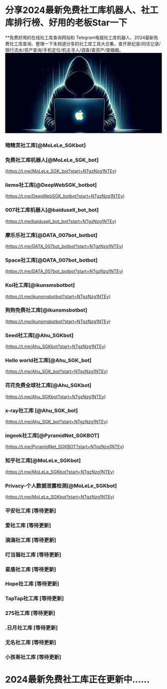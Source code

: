 # 分享2024最新免费社工库机器人、社工库排行榜、好用的老板Star一下

**免费好用的在线社工库查询网站和 Telegram电报社工库机器人、2024最新免费社工库查询、整理一下本频道分享的社工库工具大合集，查开房纪录/同住记录/银行流水/资产查询/手机定位/机主寻人/调查/查资产/查婚姻。
<img src="pic/bbbb.png" alt="免费社工库" border="0">
### 暗精灵社工库[@MoLeLe_SGKbot]

### 免费社工库机器人[@MoLeLe_SGK_bot]
(https://t.me/MoLeLe_SGK_bot?start=NTgzNzg1NTEy)

### liemo社工库[@DeepWebSGK_botbot]
(https://t.me/DeepWebSGK_botbot?start=NTgzNzg1NTEy)

### 007社工库机器人[@baidusell_bot_bot]
(https://t.me/baidusell_bot_bot?start=NTgzNzg1NTEy)

### 摩乐乐社工库[@DATA_007bot_botbot]
(https://t.me/DATA_007bot_botbot?start=NTgzNzg1NTEy)

### 5pace社工库[@DATA_007bot_botbot]
(https://t.me/DATA_007bot_botbot?start=NTgzNzg1NTEy)

### Koi社工库[@ikunsmsbotbot]
(https://t.me/ikunsmsbotbot?start=NTgzNzg1NTEy)

### 狗狗免费社工库[@ikunsmsbotbot]
(https://t.me/ikunsmsbotbot?start=NTgzNzg1NTEy)

### Seed社工库[@Ahu_SGKbot]
(https://t.me/Ahu_SGKbot?start=NTgzNzg1NTEy)

### Hello world社工库[@Ahu_SGK_bot]
(https://t.me/Ahu_SGK_bot?start=NTgzNzg1NTEy)

### 花花免费全球社工库[@Ahu_SGKbot]
(https://t.me/Ahu_SGKbot?start=NTgzNzg1NTEy)

### x-ray社工库 [@Ahu_SGK_bot]
(https://t.me/Ahu_SGK_bot?start=NTgzNzg1NTEy)

### ingeek社工库[@PyramidNet_SGKBOT]
(https://t.me/PyramidNet_SGKBOT?start=NTgzNzg1NTEy)

### 知乎社工库[@MoLeLe_SGKbot]
(https://t.me/MoLeLe_SGKbot?start=NTgzNzg1NTEy)

### Privacy-个人数据泄露检测[@MoLeLe_SGKbot]
(https://t.me/MoLeLe_SGKbot?start=NTgzNzg1NTEy)

### 平安社工库    [等待更新]
### 爱社工库    [等待更新]
### 滴滴社工库    [等待更新]
### 叮当猫社工库    [等待更新]
### 星盾社工库    [等待更新]
### Hope社工库    [等待更新]
### TapTap社工库    [等待更新]
### 275社工库    [等待更新]
### .日月社工库    [等待更新]
### 无名社工库    [等待更新]
### 小孩哥社工库    [等待更新]

# 2024最新免费社工库正在更新中......